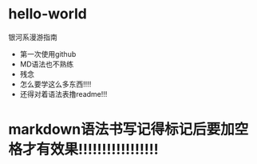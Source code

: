 # hello-world
银河系漫游指南
- 第一次使用github
- MD语法也不熟练
- 残念
- 怎么要学这么多东西!!!!
- 还得对着语法表撸readme!!!
# markdown语法书写记得标记后要加空格才有效果!!!!!!!!!!!!!!!!!
